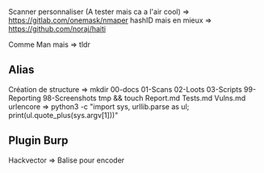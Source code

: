 Scanner personnaliser (A tester mais ca a l'air cool) => https://gitlab.com/onemask/nmaper
hashID mais en mieux => https://github.com/noraj/haiti

Comme Man mais => tldr 

## Alias
Création de structure =>  mkdir 00-docs 01-Scans 02-Loots 03-Scripts 99-Reporting 98-Screenshots tmp && touch Report.md Tests.md Vulns.md
urlencore => python3 -c "import sys, urllib.parse as ul; print(ul.quote_plus(sys.argv[1]))"

## Plugin Burp
Hackvector => Balise pour encoder
